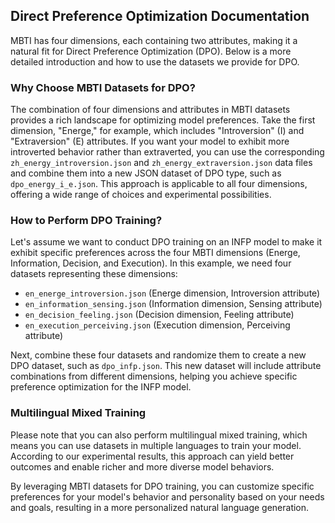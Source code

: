 ## Direct Preference Optimization Documentation

MBTI has four dimensions, each containing two attributes, making it a natural fit for Direct Preference Optimization (DPO). Below is a more detailed introduction and how to use the datasets we provide for DPO.

### Why Choose MBTI Datasets for DPO?

The combination of four dimensions and attributes in MBTI datasets provides a rich landscape for optimizing model preferences. Take the first dimension, "Energe," for example, which includes "Introversion" (I) and "Extraversion" (E) attributes. If you want your model to exhibit more introverted behavior rather than extraverted, you can use the corresponding `zh_energy_introversion.json` and `zh_energy_extraversion.json` data files and combine them into a new JSON dataset of DPO type, such as `dpo_energy_i_e.json`. This approach is applicable to all four dimensions, offering a wide range of choices and experimental possibilities.

### How to Perform DPO Training?

Let's assume we want to conduct DPO training on an INFP model to make it exhibit specific preferences across the four MBTI dimensions (Energe, Information, Decision, and Execution). In this example, we need four datasets representing these dimensions:

- `en_energe_introversion.json` (Energe dimension, Introversion attribute)
- `en_information_sensing.json` (Information dimension, Sensing attribute)
- `en_decision_feeling.json` (Decision dimension, Feeling attribute)
- `en_execution_perceiving.json` (Execution dimension, Perceiving attribute)

Next, combine these four datasets and randomize them to create a new DPO dataset, such as `dpo_infp.json`. This new dataset will include attribute combinations from different dimensions, helping you achieve specific preference optimization for the INFP model.

### Multilingual Mixed Training

Please note that you can also perform multilingual mixed training, which means you can use datasets in multiple languages to train your model. According to our experimental results, this approach can yield better outcomes and enable richer and more diverse model behaviors.

By leveraging MBTI datasets for DPO training, you can customize specific preferences for your model's behavior and personality based on your needs and goals, resulting in a more personalized natural language generation.